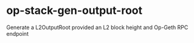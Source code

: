 # op-stack-gen-output-root
Generate a L2OutputRoot provided an L2 block height and Op-Geth RPC endpoint
